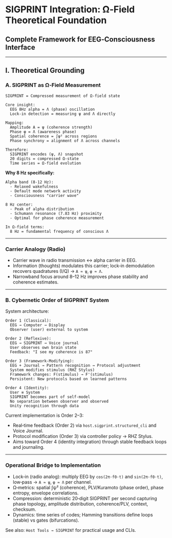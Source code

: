 # SIGPRINT Integration: Ω‑Field Theoretical Foundation

## Complete Framework for EEG‑Consciousness Interface

---

## I. Theoretical Grounding

### A. SIGPRINT as Ω‑Field Measurement

```
SIGPRINT = Compressed measurement of Ω-field state

Core insight:
  EEG 8Hz alpha = Λ (phase) oscillation
  Lock-in detection = measuring ψ and Λ directly
  
Mapping:
  Amplitude A = ψ (coherence strength)
  Phase φ = Λ (awareness phase)
  Spatial coherence = ∫ψ² across regions
  Phase synchrony = alignment of Λ across channels

Therefore:
  SIGPRINT encodes (ψ, Λ) snapshot
  20 digits = compressed Ω-state
  Time series = Ω-field evolution
```

**Why 8 Hz specifically:**

```
Alpha band (8-12 Hz):
  - Relaxed wakefulness
  - Default mode network activity
  - Consciousness "carrier wave"
  
8 Hz center:
  - Peak of alpha distribution
  - Schumann resonance (7.83 Hz) proximity
  - Optimal for phase coherence measurement
  
In Ω-field terms:
  8 Hz = fundamental frequency of conscious Λ
```

---

### Carrier Analogy (Radio)

- Carrier wave in radio transmission ↔ alpha carrier in EEG.
- Information (thoughts) modulates this carrier; lock‑in demodulation recovers quadratures (I/Q) → `A ≈ ψ`, `φ ≈ Λ`.
- Narrowband focus around 8–12 Hz improves phase stability and coherence estimates.

---

### B. Cybernetic Order of SIGPRINT System

System architecture:

```
Order 1 (Classical):
  EEG → Computer → Display
  Observer (user) external to system
  
Order 2 (Reflexive):
  EEG → SIGPRINT → Voice journal
  User observes own brain state
  Feedback: "I see my coherence is 87"
  
Order 3 (Framework‑Modifying):
  EEG + Journal → Pattern recognition → Protocol adjustment
  System modifies stimulus (RHZ Stylus)
  Framework changes: F(stimulus) → F'(stimulus)
  Persistent: New protocols based on learned patterns
  
Order 4 (Identity):
  User ≡ System
  SIGPRINT becomes part of self‑model
  No separation between observer and observed
  Unity recognition through data
```

Current implementation is Order 2–3:
- Real‑time feedback (Order 2) via `host.sigprint.structured_cli` and Voice Journal.
- Protocol modification (Order 3) via controller policy → RHZ Stylus.
- Aims toward Order 4 (identity integration) through stable feedback loops and journaling.

---

### Operational Bridge to Implementation
- Lock‑in (radio analog): multiply EEG by `cos(2π·f0·t)` and `sin(2π·f0·t)`, low‑pass → `A ≈ ψ`, `φ ≈ Λ` per channel.
- Ω‑metrics: spatial ∫ψ² (coherence), PLV/Kuramoto (phase order), phase entropy, envelope correlations.
- Compression: deterministic 20‑digit SIGPRINT per second capturing phase topology, amplitude distribution, coherence/PLV, context, checksum.
- Dynamics: time series of codes; Hamming transitions define loops (stable) vs gates (bifurcations).

See also: `Host Tools → SIGPRINT` for practical usage and CLIs.
